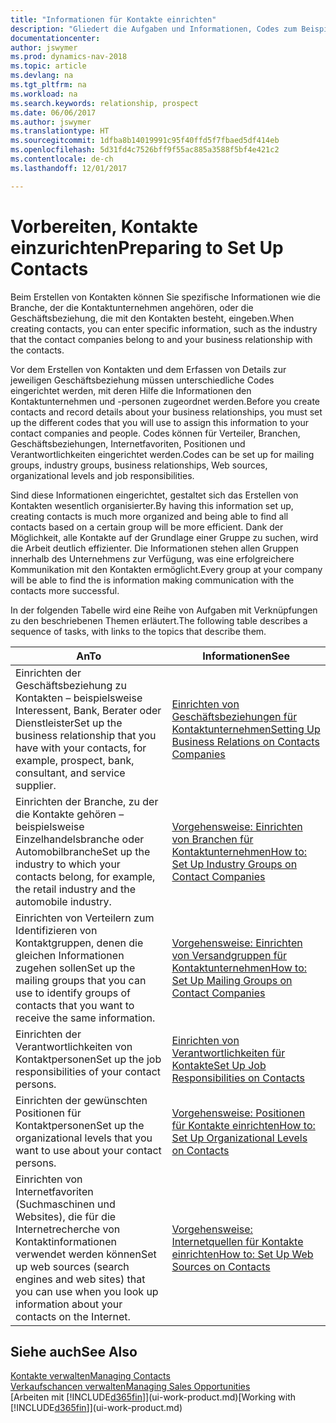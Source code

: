 ```yaml
---
title: "Informationen für Kontakte einrichten"
description: "Gliedert die Aufgaben und Informationen, Codes zum Beispiel über Branchen und Geschäftsbeziehungen festzulegen, bevor Sie Kontakte erstellen."
documentationcenter: 
author: jswymer
ms.prod: dynamics-nav-2018
ms.topic: article
ms.devlang: na
ms.tgt_pltfrm: na
ms.workload: na
ms.search.keywords: relationship, prospect
ms.date: 06/06/2017
ms.author: jswymer
ms.translationtype: HT
ms.sourcegitcommit: 1dfba8b14019991c95f40ffd5f7fbaed5df414eb
ms.openlocfilehash: 5d31fd4c7526bff9f55ac885a3588f5bf4e421c2
ms.contentlocale: de-ch
ms.lasthandoff: 12/01/2017

---
```

# <a name="preparing-to-set-up-contacts"></a><span data-ttu-id="b80bc-103">Vorbereiten, Kontakte einzurichten</span><span class="sxs-lookup"><span data-stu-id="b80bc-103">Preparing to Set Up Contacts</span></span>
<span data-ttu-id="b80bc-104">Beim Erstellen von Kontakten können Sie spezifische Informationen wie die Branche, der die Kontaktunternehmen angehören, oder die Geschäftsbeziehung, die mit den Kontakten besteht, eingeben.</span><span class="sxs-lookup"><span data-stu-id="b80bc-104">When creating contacts, you can enter specific information, such as the industry that the contact companies belong to and your business relationship with the contacts.</span></span>

<span data-ttu-id="b80bc-105">Vor dem Erstellen von Kontakten und dem Erfassen von Details zur jeweiligen Geschäftsbeziehung müssen unterschiedliche Codes eingerichtet werden, mit deren Hilfe die Informationen den Kontaktunternehmen und -personen zugeordnet werden.</span><span class="sxs-lookup"><span data-stu-id="b80bc-105">Before you create contacts and record details about your business relationships, you must set up the different codes that you will use to assign this information to your contact companies and people.</span></span> <span data-ttu-id="b80bc-106">Codes können für Verteiler, Branchen, Geschäftsbeziehungen, Internetfavoriten, Positionen und Verantwortlichkeiten eingerichtet werden.</span><span class="sxs-lookup"><span data-stu-id="b80bc-106">Codes can be set up for mailing groups, industry groups, business relationships, Web sources, organizational levels and job responsibilities.</span></span>

<span data-ttu-id="b80bc-107">Sind diese Informationen eingerichtet, gestaltet sich das Erstellen von Kontakten wesentlich organisierter.</span><span class="sxs-lookup"><span data-stu-id="b80bc-107">By having this information set up, creating contacts is much more organized and being able to find all contacts based on a certain group will be more efficient.</span></span> <span data-ttu-id="b80bc-108">Dank der Möglichkeit, alle Kontakte auf der Grundlage einer Gruppe zu suchen, wird die Arbeit deutlich effizienter. Die Informationen stehen allen Gruppen innerhalb des Unternehmens zur Verfügung, was eine erfolgreichere Kommunikation mit den Kontakten ermöglicht.</span><span class="sxs-lookup"><span data-stu-id="b80bc-108">Every group at your company will be able to find the is information making communication with the contacts more successful.</span></span>

<span data-ttu-id="b80bc-109">In der folgenden Tabelle wird eine Reihe von Aufgaben mit Verknüpfungen zu den beschriebenen Themen erläutert.</span><span class="sxs-lookup"><span data-stu-id="b80bc-109">The following table describes a sequence of tasks, with links to the topics that describe them.</span></span> 

| <span data-ttu-id="b80bc-110">An</span><span class="sxs-lookup"><span data-stu-id="b80bc-110">To</span></span> | <span data-ttu-id="b80bc-111">Informationen</span><span class="sxs-lookup"><span data-stu-id="b80bc-111">See</span></span> |
| --- | --- |
| <span data-ttu-id="b80bc-112">Einrichten der Geschäftsbeziehung zu Kontakten – beispielsweise Interessent, Bank, Berater oder Dienstleister</span><span class="sxs-lookup"><span data-stu-id="b80bc-112">Set up the business relationship that you have with your contacts, for example, prospect, bank, consultant, and service supplier.</span></span> |[<span data-ttu-id="b80bc-113">Einrichten von Geschäftsbeziehungen für Kontaktunternehmen</span><span class="sxs-lookup"><span data-stu-id="b80bc-113">Setting Up Business Relations on Contacts Companies</span></span>](marketing-business-relations.md) |
| <span data-ttu-id="b80bc-114">Einrichten der Branche, zu der die Kontakte gehören – beispielsweise Einzelhandelsbranche oder Automobilbranche</span><span class="sxs-lookup"><span data-stu-id="b80bc-114">Set up the industry to which your contacts belong, for example, the retail industry and the automobile industry.</span></span> |[<span data-ttu-id="b80bc-115">Vorgehensweise: Einrichten von Branchen für Kontaktunternehmen</span><span class="sxs-lookup"><span data-stu-id="b80bc-115">How to: Set Up Industry Groups on Contact Companies</span></span>](marketing-industry-groups.md) |
| <span data-ttu-id="b80bc-116">Einrichten von Verteilern zum Identifizieren von Kontaktgruppen, denen die gleichen Informationen zugehen sollen</span><span class="sxs-lookup"><span data-stu-id="b80bc-116">Set up the mailing groups that you can use to identify groups of contacts that you want to receive the same information.</span></span> |[<span data-ttu-id="b80bc-117">Vorgehensweise: Einrichten von Versandgruppen für Kontaktunternehmen</span><span class="sxs-lookup"><span data-stu-id="b80bc-117">How to: Set Up Mailing Groups on Contact Companies</span></span>](marketing-mailing-groups.md) |
| <span data-ttu-id="b80bc-118">Einrichten der Verantwortlichkeiten von Kontaktpersonen</span><span class="sxs-lookup"><span data-stu-id="b80bc-118">Set up the job responsibilities of your contact persons.</span></span> |[<span data-ttu-id="b80bc-119">Einrichten von Verantwortlichkeiten für Kontakte</span><span class="sxs-lookup"><span data-stu-id="b80bc-119">Set Up Job Responsibilities on Contacts</span></span>](marketing-job-responsibilities.md) |
| <span data-ttu-id="b80bc-120">Einrichten der gewünschten Positionen für Kontaktpersonen</span><span class="sxs-lookup"><span data-stu-id="b80bc-120">Set up the organizational levels that you want to use about your contact persons.</span></span> |[<span data-ttu-id="b80bc-121">Vorgehensweise: Positionen für Kontakte einrichten</span><span class="sxs-lookup"><span data-stu-id="b80bc-121">How to: Set Up Organizational Levels on Contacts</span></span>](marketing-organizational-levels.md) |
| <span data-ttu-id="b80bc-122">Einrichten von Internetfavoriten (Suchmaschinen und Websites), die für die Internetrecherche von Kontaktinformationen verwendet werden können</span><span class="sxs-lookup"><span data-stu-id="b80bc-122">Set up web sources (search engines and web sites) that you can use when you look up information about your contacts on the Internet.</span></span> |[<span data-ttu-id="b80bc-123">Vorgehensweise: Internetquellen für Kontakte einrichten</span><span class="sxs-lookup"><span data-stu-id="b80bc-123">How to: Set Up Web Sources on Contacts</span></span>](marketing-web-sources.md) |

## <a name="see-also"></a><span data-ttu-id="b80bc-124">Siehe auch</span><span class="sxs-lookup"><span data-stu-id="b80bc-124">See Also</span></span>
[<span data-ttu-id="b80bc-125">Kontakte verwalten</span><span class="sxs-lookup"><span data-stu-id="b80bc-125">Managing Contacts</span></span>](marketing-contacts.md)  
[<span data-ttu-id="b80bc-126">Verkaufschancen verwalten</span><span class="sxs-lookup"><span data-stu-id="b80bc-126">Managing Sales Opportunities</span></span>](marketing-manage-sales-opportunities.md)  
<span data-ttu-id="b80bc-127">[Arbeiten mit [!INCLUDE[d365fin](includes/d365fin_md.md)]](ui-work-product.md)</span><span class="sxs-lookup"><span data-stu-id="b80bc-127">[Working with [!INCLUDE[d365fin](includes/d365fin_md.md)]](ui-work-product.md)</span></span>

